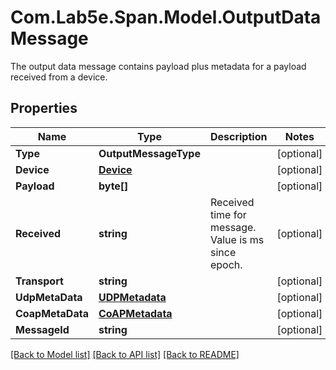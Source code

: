# Com.Lab5e.Span.Model.OutputDataMessage
The output data message contains payload plus metadata for a payload received from a device.

## Properties

Name | Type | Description | Notes
------------ | ------------- | ------------- | -------------
**Type** | **OutputMessageType** |  | [optional] 
**Device** | [**Device**](Device.md) |  | [optional] 
**Payload** | **byte[]** |  | [optional] 
**Received** | **string** | Received time for message. Value is ms since epoch. | [optional] 
**Transport** | **string** |  | [optional] 
**UdpMetaData** | [**UDPMetadata**](UDPMetadata.md) |  | [optional] 
**CoapMetaData** | [**CoAPMetadata**](CoAPMetadata.md) |  | [optional] 
**MessageId** | **string** |  | [optional] 

[[Back to Model list]](../README.md#documentation-for-models) [[Back to API list]](../README.md#documentation-for-api-endpoints) [[Back to README]](../README.md)

